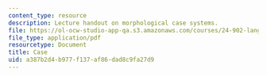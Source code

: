 ```yaml
---
content_type: resource
description: Lecture handout on morphological case systems.
file: https://ol-ocw-studio-app-qa.s3.amazonaws.com/courses/24-902-language-and-its-structure-ii-syntax-fall-2003/a387b2d4b977f137af86dad8c9fa27d9_morpho_handout.pdf
file_type: application/pdf
resourcetype: Document
title: Case
uid: a387b2d4-b977-f137-af86-dad8c9fa27d9
---
```

